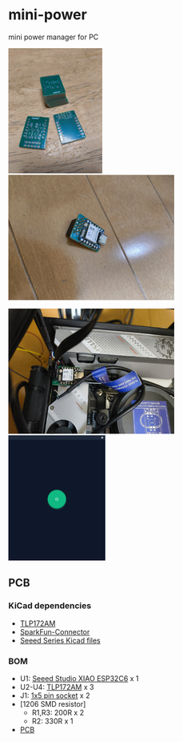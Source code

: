 # mini-power

mini power manager for PC

<p>
  <img src="./images/pcb.jpg" height="250"/>
  <img src="./images/mini-power.jpg" height="250"/>
</p>
<p>
  <img src="./images/mini-power-in-PC.jpg" height="250"/>
  <img src="./images/screenshot.png" height="250"/>
</p>

## PCB

### KiCad dependencies

- [TLP172AM](https://www.digikey.jp/ja/models/6679819)
- [SparkFun-Connector](https://github.com/sparkfun/SparkFun-KiCad-Libraries/blob/main/Symbols/SparkFun-Connector.kicad_sym)
- [Seeed Series Kicad files](https://wiki.seeedstudio.com/SeeedStudio_XIAO_Series_Introduction/#seeed-series-kicad-files)

### BOM

- U1: [Seeed Studio XIAO ESP32C6](https://akizukidenshi.com/catalog/g/g129481/) x 1
- U2-U4: [TLP172AM](https://akizukidenshi.com/catalog/g/g116065/) x 3
- J1: [1x5 pin socket](https://akizukidenshi.com/catalog/g/g110397/) x 2
- [1206 SMD resistor]
  - R1,R3: 200R x 2
  - R2: 330R x 1
- [PCB](gerber.zip)
